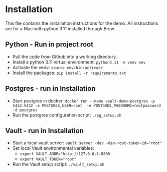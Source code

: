 # Installation

This file contains the installation instructions for the demo.  All instructions are for a Mac with python 3.11 
installed through Brew.

## Python - Run in project root

* Pull the code from Github into a working directory.
* Install a python 3.11 virtual environment: `python3.11 -m venv env`
* Activate the venv: `source env/bin/activate`
* Install the packages: `pip install -r requirements.txt`

## Postgres - run in Installation

* Start postgres in docker: `docker run --name vault-demo-postgres -p 5432:5432 -e POSTGRES_USER=root  -e POSTGRES_PASSWORD=rootpassword -d postgres`
* Run the postgres configuration script: `./pg_setup.sh`

## Vault - run in Installation

* Start a local vault server: `vault server -dev -dev-root-token-id="root"`
* Set local Vault environmental variables: 
  * `export VAULT_ADDR="http://127.0.0.1:8200`
  * `export VAULT_TOKEN="root"`
* Run the Vault setup script: `./vault_setup.sh`